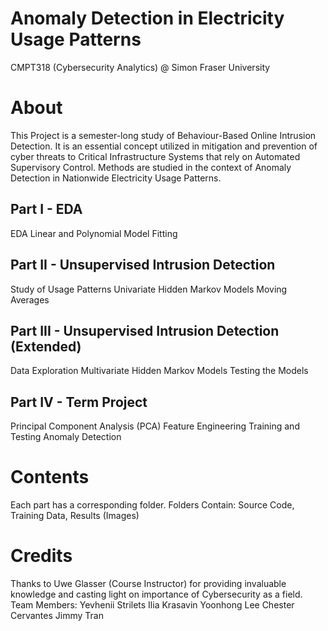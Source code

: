 # Anomaly Detection in Electricity Usage Patterns
CMPT318 (Cybersecurity Analytics) @ Simon Fraser University

# About
This Project is a semester-long study of Behaviour-Based Online Intrusion Detection. It is an essential concept utilized in mitigation and prevention of cyber threats to Critical Infrastructure Systems that rely on Automated Supervisory Control.
Methods are studied in the context of Anomaly Detection in Nationwide Electricity Usage Patterns.

## Part I - EDA
EDA
Linear and Polynomial Model Fitting

## Part II - Unsupervised Intrusion Detection
Study of Usage Patterns
Univariate Hidden Markov Models
Moving Averages

## Part III - Unsupervised Intrusion Detection (Extended)
Data Exploration
Multivariate Hidden Markov Models
Testing the Models

## Part IV - Term Project
Principal Component Analysis (PCA)
Feature Engineering
Training and Testing
Anomaly Detection

# Contents
Each part has a corresponding folder.
Folders Contain: Source Code, Training Data, Results (Images)


# Credits
Thanks to Uwe Glasser (Course Instructor) for providing invaluable knowledge and casting light on importance of Cybersecurity as a field.
Team Members:
    Yevhenii Strilets
    Ilia Krasavin
    Yoonhong Lee
    Chester Cervantes
    Jimmy Tran
